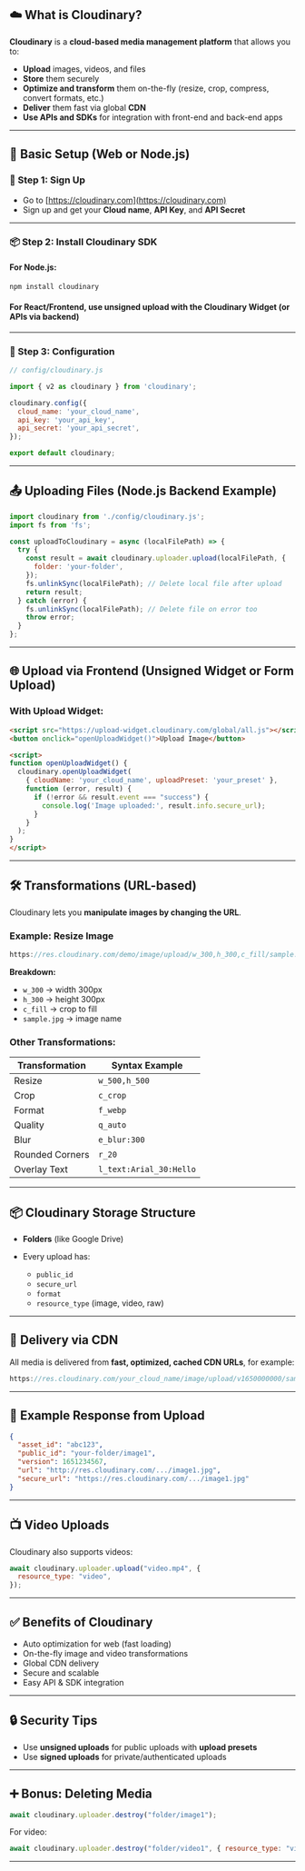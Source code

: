 
## ☁️ What is Cloudinary?

**Cloudinary** is a **cloud-based media management platform** that allows you to:

* **Upload** images, videos, and files
* **Store** them securely
* **Optimize and transform** them on-the-fly (resize, crop, compress, convert formats, etc.)
* **Deliver** them fast via global **CDN**
* **Use APIs and SDKs** for integration with front-end and back-end apps

---

## 🔐 Basic Setup (Web or Node.js)

### 📝 Step 1: Sign Up

* Go to [https://cloudinary.com](https://cloudinary.com)
* Sign up and get your **Cloud name**, **API Key**, and **API Secret**

---

### 📦 Step 2: Install Cloudinary SDK

#### For Node.js:

```bash
npm install cloudinary
```

#### For React/Frontend, use unsigned upload with the Cloudinary Widget (or APIs via backend)

---

### 🔧 Step 3: Configuration

```js
// config/cloudinary.js

import { v2 as cloudinary } from 'cloudinary';

cloudinary.config({
  cloud_name: 'your_cloud_name',
  api_key: 'your_api_key',
  api_secret: 'your_api_secret',
});

export default cloudinary;
```

---

## 📤 Uploading Files (Node.js Backend Example)

```js
import cloudinary from './config/cloudinary.js';
import fs from 'fs';

const uploadToCloudinary = async (localFilePath) => {
  try {
    const result = await cloudinary.uploader.upload(localFilePath, {
      folder: 'your-folder',
    });
    fs.unlinkSync(localFilePath); // Delete local file after upload
    return result;
  } catch (error) {
    fs.unlinkSync(localFilePath); // Delete file on error too
    throw error;
  }
};
```

---

## 🌐 Upload via Frontend (Unsigned Widget or Form Upload)

### With Upload Widget:

```html
<script src="https://upload-widget.cloudinary.com/global/all.js"></script>
<button onclick="openUploadWidget()">Upload Image</button>

<script>
function openUploadWidget() {
  cloudinary.openUploadWidget(
    { cloudName: 'your_cloud_name', uploadPreset: 'your_preset' },
    function (error, result) {
      if (!error && result.event === "success") {
        console.log('Image uploaded:', result.info.secure_url);
      }
    }
  );
}
</script>
```

---

## 🛠️ Transformations (URL-based)

Cloudinary lets you **manipulate images by changing the URL**.

### Example: Resize Image

```js
https://res.cloudinary.com/demo/image/upload/w_300,h_300,c_fill/sample.jpg
```

**Breakdown:**

* `w_300` → width 300px
* `h_300` → height 300px
* `c_fill` → crop to fill
* `sample.jpg` → image name

### Other Transformations:

| Transformation  | Syntax Example          |
| --------------- | ----------------------- |
| Resize          | `w_500,h_500`           |
| Crop            | `c_crop`                |
| Format          | `f_webp`                |
| Quality         | `q_auto`                |
| Blur            | `e_blur:300`            |
| Rounded Corners | `r_20`                  |
| Overlay Text    | `l_text:Arial_30:Hello` |

---

## 📦 Cloudinary Storage Structure

* **Folders** (like Google Drive)
* Every upload has:

  * `public_id`
  * `secure_url`
  * `format`
  * `resource_type` (image, video, raw)

---

## 🔎 Delivery via CDN

All media is delivered from **fast, optimized, cached CDN URLs**, for example:

```js
https://res.cloudinary.com/your_cloud_name/image/upload/v1650000000/sample.jpg
```

---

## 💬 Example Response from Upload

```json
{
  "asset_id": "abc123",
  "public_id": "your-folder/image1",
  "version": 1651234567,
  "url": "http://res.cloudinary.com/.../image1.jpg",
  "secure_url": "https://res.cloudinary.com/.../image1.jpg"
}
```

---

## 📺 Video Uploads

Cloudinary also supports videos:

```js
await cloudinary.uploader.upload("video.mp4", {
  resource_type: "video",
});
```

---

## ✅ Benefits of Cloudinary

* Auto optimization for web (fast loading)
* On-the-fly image and video transformations
* Global CDN delivery
* Secure and scalable
* Easy API & SDK integration

---

## 🔒 Security Tips

* Use **unsigned uploads** for public uploads with **upload presets**
* Use **signed uploads** for private/authenticated uploads

---

## ➕ Bonus: Deleting Media

```js
await cloudinary.uploader.destroy("folder/image1");
```

For video:

```js
await cloudinary.uploader.destroy("folder/video1", { resource_type: "video" });
```

---

